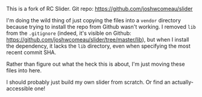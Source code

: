 This is a fork of RC Slider.
Git repo: https://github.com/joshwcomeau/slider

I'm doing the wild thing of just copying the files into a `vendor` directory because trying to install the repo from Github wasn't working. I removed `lib` from the `.gitignore` (indeed, it's visible on Github: https://github.com/joshwcomeau/slider/tree/master/lib), but when I install the dependency, it lacks the `lib` directory, even when specifying the most recent commit SHA.

Rather than figure out what the heck this is about, I'm just moving these files into here.

I should probably just build my own slider from scratch. Or find an actually-accessible one!
